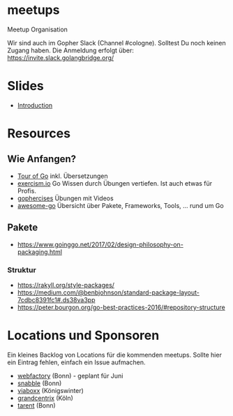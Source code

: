 # meetups

Meetup Organisation

Wir sind auch im Gopher Slack (Channel #cologne). Solltest Du noch keinen Zugang haben. Die Anmeldung erfolgt über: https://invite.slack.golangbridge.org/


# Slides

* [Introduction](http://go-talks.appspot.com/github.com/gocologne/meetups/00_introduction/introduction.slide)

# Resources

## Wie Anfangen?

* [Tour of Go](https://tour.golang.org/welcome/2) inkl. Übersetzungen
* [exercism.io](http://exercism.io/languages/go/about) Go Wissen durch Übungen vertiefen. Ist auch etwas für Profis.
* [gophercises](https://gophercises.com/) Übungen mit Videos
* [awesome-go](https://awesome-go.com/) Übersicht über Pakete, Frameworks, Tools, ... rund um Go

## Pakete

* https://www.goinggo.net/2017/02/design-philosophy-on-packaging.html

### Struktur
* https://rakyll.org/style-packages/
* https://medium.com/@benbjohnson/standard-package-layout-7cdbc8391fc1#.ds38va3pp
* https://peter.bourgon.org/go-best-practices-2016/#repository-structure

# Locations und Sponsoren

Ein kleines Backlog von Locations für die kommenden meetups. Sollte hier ein Eintrag fehlen, einfach ein Issue aufmachen.

* [webfactory](https://www.webfactory.de/) (Bonn) - geplant für Juni
* [snabble](https://snabble.io/) (Bonn)
* [viaboxx](https://www.viaboxx.com/) (Königswinter)
* [grandcentrix](https://www.grandcentrix.net/) (Köln)
* [tarent](https://www.tarent.de/de) (Bonn)